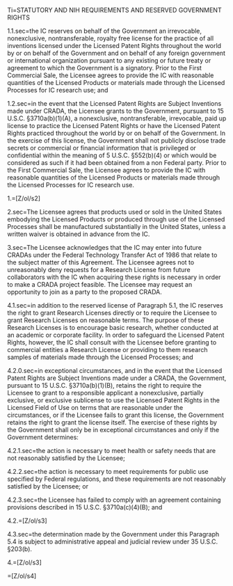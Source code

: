 Ti=STATUTORY AND NIH REQUIREMENTS AND RESERVED GOVERNMENT RIGHTS

1.1.sec=the IC reserves on behalf of the Government an irrevocable, nonexclusive, 	nontransferable, royalty free license for the practice of all inventions licensed 	under the Licensed Patent Rights throughout the world by or on behalf of the 	Government and on behalf of any foreign government or international 	organization pursuant to any existing or future treaty or agreement to which the 	Government is a signatory.  Prior to the First Commercial Sale,  the Licensee 	agrees to provide the IC with reasonable quantities of the Licensed Products 	or materials made through the Licensed Processes for IC research use; and

1.2.sec=in the event that the Licensed Patent Rights are Subject Inventions made under CRADA, the Licensee grants to the Government, pursuant to 15 U.S.C. §3710a(b)(1)(A), a nonexclusive, nontransferable, irrevocable, paid up license to practice the Licensed Patent Rights or have the Licensed Patent Rights practiced throughout the world by or on behalf of the Government.  In the exercise of this license, the Government shall not publicly disclose trade secrets or commercial or financial information that is privileged or confidential within the meaning of 5 U.S.C. §552(b)(4) or which would be considered as such if it had been obtained from a non Federal party.  Prior to the First Commercial Sale, the Licensee agrees to provide the IC with reasonable quantities of the Licensed Products or materials made through the Licensed Processes for IC research use.

1.=[Z/ol/s2]

2.sec=The Licensee agrees that products used or sold in the United States embodying the Licensed Products or produced through use of the Licensed Processes shall be manufactured substantially in the United States, unless a written waiver is obtained in advance from the IC.

3.sec=The Licensee acknowledges that the IC may enter into future CRADAs under the Federal Technology Transfer Act of 1986 that relate to the subject matter of this Agreement.  The Licensee agrees not to unreasonably deny requests for a Research License from future collaborators with the IC when acquiring these rights is necessary in order to make a CRADA project feasible.  The Licensee may request an opportunity to join as a party to the proposed CRADA.

4.1.sec=in addition to the reserved license of Paragraph 5.1, the IC reserves the right to 	grant Research Licenses directly or to require the Licensee to grant Research 	Licenses on reasonable terms.  The purpose of these Research Licenses is to 	encourage basic research, whether conducted at an academic or corporate 	facility.  In order to safeguard the Licensed Patent Rights, however, the IC 	shall consult with the Licensee before granting to commercial entities a 	Research License or providing to them research samples of materials made 	through the Licensed Processes; and

4.2.0.sec=in exceptional circumstances, and in the event that the Licensed Patent Rights are Subject Inventions made under a CRADA, the Government, pursuant to 15 U.S.C. §3710a(b)(1)(B), retains the right to require the Licensee to grant to a responsible applicant a nonexclusive, partially exclusive, or exclusive sublicense to use the Licensed Patent Rights in the Licensed Field of Use on terms that are reasonable under the circumstances, or if the Licensee fails to grant this license, the Government retains the right to grant the license itself.  The exercise of these rights by the Government shall only be in exceptional circumstances and only if the Government determines:

4.2.1.sec=the action is necessary to meet health or safety needs that are not reasonably satisfied by the Licensee;

4.2.2.sec=the action is necessary to meet requirements for public use specified by Federal regulations, and these requirements are not reasonably satisfied by the Licensee; or

4.2.3.sec=the Licensee has failed to comply with an agreement containing provisions described in 15 U.S.C. §3710a(c)(4)(B); and

4.2.=[Z/ol/s3]

4.3.sec=the determination made by the Government under this Paragraph 5.4 is subject to administrative appeal and judicial review under 35 U.S.C. §203(b).

4.=[Z/ol/s3]

=[Z/ol/s4]
